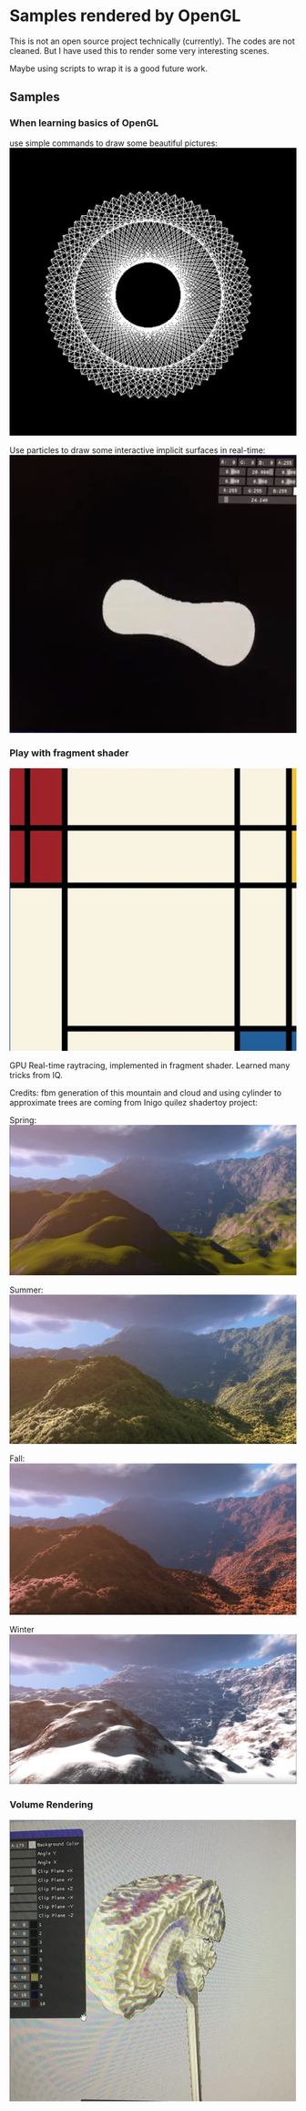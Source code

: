 # Samples rendered by OpenGL
This is not an open source project technically (currently). The codes are not cleaned. But I have used this to render some very interesting scenes. 

Maybe using scripts to wrap it is a good future work.

## Samples
### When learning basics of OpenGL
use simple commands to draw some beautiful pictures:
![alt text](https://github.com/ShengCN/Opengl/blob/Develop/Demos/Circles.png)

Use particles to draw some interactive implicit surfaces in real-time:
![alt text](https://github.com/ShengCN/Opengl/blob/Develop/Demos/Implicit%20Surface.png)

### Play with fragment shader
![alt text](https://github.com/ShengCN/Opengl/blob/Develop/Demos/PIET%20MONDRIAN.png)

GPU Real-time raytracing, implemented in fragment shader. Learned many tricks from IQ. 

Credits: fbm generation of this mountain and cloud and using cylinder to approximate trees are coming from Inigo quilez shadertoy project:

Spring: 
![alt text](https://github.com/ShengCN/Opengl/blob/Develop/Demos/spring.png)

Summer: 
![alt text](https://github.com/ShengCN/Opengl/blob/Develop/Demos/Summer.png)

Fall:
![alt text](https://github.com/ShengCN/Opengl/blob/Develop/Demos/Fall.png)

Winter
![alt text](https://github.com/ShengCN/Opengl/blob/Develop/Demos/Winter.png)

### Volume Rendering
![alt text](https://github.com/ShengCN/Opengl/blob/Develop/Demos/VolumeRendering.png)
